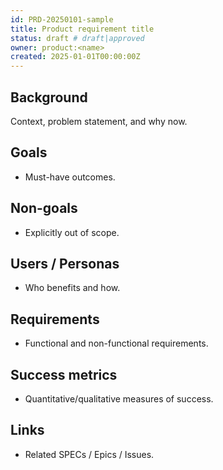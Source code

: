 ```yaml
---
id: PRD-20250101-sample
title: Product requirement title
status: draft # draft|approved
owner: product:<name>
created: 2025-01-01T00:00:00Z
---
```


## Background
Context, problem statement, and why now.

## Goals
- Must-have outcomes.

## Non-goals
- Explicitly out of scope.

## Users / Personas
- Who benefits and how.

## Requirements
- Functional and non-functional requirements.

## Success metrics
- Quantitative/qualitative measures of success.

## Links
- Related SPECs / Epics / Issues.

